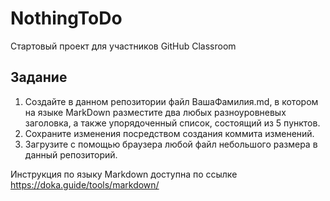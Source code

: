 # NothingToDo
Стартовый проект для участников GitHub Classroom

## Задание 

1. Создайте в данном репозитории файл ВашаФамилия.md, в котором на языке MarkDown разместите два любых разноуровневых заголовка,
а также упорядоченный список, состоящий из 5 пунктов.
2. Сохраните изменения посредством создания коммита изменений.
3. Загрузите с помощью браузера любой файл небольшого размера в данный репозиторий.

Инструкция по языку Markdown доступна по ссылке https://doka.guide/tools/markdown/
